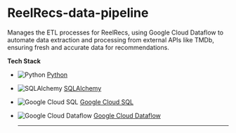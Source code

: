 # ReelRecs-data-pipeline
Manages the ETL processes for ReelRecs, using Google Cloud Dataflow to automate data extraction and processing from external APIs like TMDb, ensuring fresh and accurate data for recommendations.

**Tech Stack**
* ![Python](https://img.shields.io/badge/Python-3.8-blue) [Python](https://www.python.org/)
* ![SQLAlchemy](https://img.shields.io/badge/SQLAlchemy-1.3.23-blue) [SQLAlchemy](https://www.sqlalchemy.org/)
* ![Google Cloud SQL](https://img.shields.io/badge/Google%20Cloud%20SQL-PostgreSQL-blue) [Google Cloud SQL](https://cloud.google.com/sql/docs/postgres)
* ![Google Cloud Dataflow](https://img.shields.io/badge/Google%20Cloud%20Dataflow-Automated%20ETL-orange) [Google Cloud Dataflow](https://cloud.google.com/dataflow)

  ---
